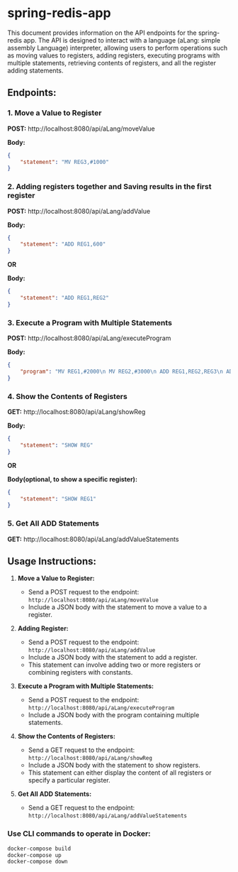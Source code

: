 # spring-redis-app

This document provides information on the API endpoints for the spring-redis app. The API is designed to interact with a language (aLang: simple assembly Language) interpreter, allowing users to perform operations such as moving values to registers, adding registers, executing programs with multiple statements, retrieving contents of registers, and all the register adding statements.

## Endpoints:

### 1. Move a Value to Register

**POST:** http://localhost:8080/api/aLang/moveValue

**Body:**
```json
{
    "statement": "MV REG3,#1000"
}
```

### 2. Adding registers together and Saving results in the first register

**POST:** http://localhost:8080/api/aLang/addValue

**Body:**
```json
{
    "statement": "ADD REG1,600"
}
```

**OR**

**Body:**
```json
{
    "statement": "ADD REG1,REG2"
}
```

### 3. Execute a Program with Multiple Statements

**POST:** http://localhost:8080/api/aLang/executeProgram

**Body:**
```json
{
    "program": "MV REG1,#2000\n MV REG2,#3000\n ADD REG1,REG2,REG3\n ADD REG1,600\n SHOW REG"
}
```

### 4. Show the Contents of Registers

**GET:** http://localhost:8080/api/aLang/showReg

**Body:**
```json
{
    "statement": "SHOW REG"
}
```

**OR**

**Body(optional, to show a specific register):**
```json
{
    "statement": "SHOW REG1"
}
```

### 5. Get All ADD Statements

**GET:** http://localhost:8080/api/aLang/addValueStatements

## Usage Instructions:

1. **Move a Value to Register:**
   - Send a POST request to the endpoint: `http://localhost:8080/api/aLang/moveValue`
   - Include a JSON body with the statement to move a value to a register.

2. **Adding Register:**
   - Send a POST request to the endpoint: `http://localhost:8080/api/aLang/addValue`
   - Include a JSON body with the statement to add a register. 
   - This statement can involve adding two or more registers or combining registers with constants.

3. **Execute a Program with Multiple Statements:**
   - Send a POST request to the endpoint: `http://localhost:8080/api/aLang/executeProgram`
   - Include a JSON body with the program containing multiple statements.

4. **Show the Contents of Registers:**
   - Send a GET request to the endpoint: `http://localhost:8080/api/aLang/showReg`
   - Include a JSON body with the statement to show registers. 
   - This statement can either display the content of all registers or specify a particular register.

5. **Get All ADD Statements:**
   - Send a GET request to the endpoint: `http://localhost:8080/api/aLang/addValueStatements`


### Use CLI commands to operate in Docker:

```bash
docker-compose build
docker-compose up
docker-compose down
```
